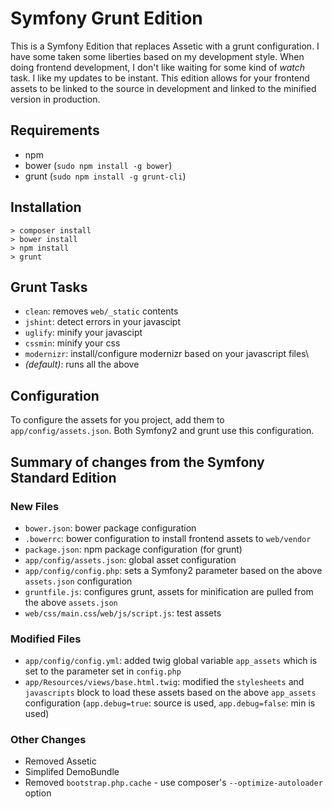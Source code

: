 Symfony Grunt Edition
=====================

This is a Symfony Edition that replaces Assetic with a grunt configuration.  I have some taken some
liberties based on my development style.  When doing frontend development, I don't like waiting for
some kind of *watch* task.  I like my updates to be instant.  This edition allows for your frontend
assets to be linked to the source in development and linked to the minified version in production.

## Requirements

- npm
- bower (`sudo npm install -g bower`)
- grunt (`sudo npm install -g grunt-cli`)

## Installation

```
> composer install
> bower install
> npm install
> grunt
```

## Grunt Tasks

- `clean`: removes `web/_static` contents
- `jshint`: detect errors in your javascipt
- `uglify`: minify your javascipt
- `cssmin`: minify your css
- `modernizr`: install/configure modernizr based on your javascript files\
- *(default)*: runs all the above

## Configuration

To configure the assets for you project, add them to `app/config/assets.json`.  Both Symfony2 and grunt use
this configuration.

## Summary of changes from the Symfony Standard Edition

### New Files

- `bower.json`: bower package configuration
- `.bowerrc`: bower configuration to install frontend assets to `web/vendor`
- `package.json`: npm package configuration (for grunt)
- `app/config/assets.json`: global asset configuration
- `app/config/config.php`: sets a Symfony2 parameter based on the above `assets.json` configuration
- `gruntfile.js`: configures grunt, assets for minification are pulled from the above `assets.json`
- `web/css/main.css`/`web/js/script.js`: test assets

### Modified Files

- `app/config/config.yml`: added twig global variable `app_assets` which is set to the parameter set in `config.php`
- `app/Resources/views/base.html.twig`: modified the `stylesheets` and `javascripts` block to load these assets
 based on the above `app_assets` configuration (`app.debug=true`: source is used, `app.debug=false`: min is used)

### Other Changes

- Removed Assetic
- Simplifed DemoBundle
- Removed `bootstrap.php.cache` - use composer's `--optimize-autoloader` option
